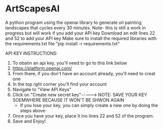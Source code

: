 # ArtScapesAI
A python program using the openai library to generate oil painting landscapes that cycles every 30 minutes. 
Note- this is still a work in progress but will work if you add your API key
Download an edit lines 22 and 52 to add your API key
Make sure to install the required libraries with the requirements.txt file
"pip install -r requirements.txt"

API KEY INSTRUCTIONS:
1) To obatin an api key, you'll need to go to this link below
2) https://platform.openai.com/
3) From there, if you don't have an account already, you'll need to creat one
4) In the top rght corner you'll find your account
5) Navigate to "View API Keys"
6) Click on "Create new secret key"-----> NOTE: SAVE YOUR KEY SOEMWHERE BECAUSE IT WON'T BE SHWON AGAIN
    - if you lose your key, you can simply create a new one by doing the steps above
 7) Once you have your key, place it ino lines 22 and 52 of the program.
 8) Save and Enjoy!
